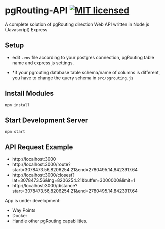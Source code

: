 # pgRouting-API  [![MIT licensed](https://img.shields.io/badge/license-MIT-blue.svg)](https://github.com/I1mran/pgRouting-Web-Direction-API/blob/master/LICENSE)

A complete solution of pgRouting direction Web API written in Node js (Javascript) Express

## Setup

- edit `.env` file according to your postgres connection, pgRouting table name and express js settings.
 
- *if your pgrouting database table schema/name of columns is different, you have to change the query schema in `src/pgrouting.js`
 
## Install Modules

`npm install`


## Start Development Server

`npm start`



## API Request Example
 * http://localhost:3000
 * http://localhost:3000/route?start=3078473.56,8206254.21&end=2780495.14,8423917.64
 * http://localhost:3000/closest?lat=3078473.56&lng=8206254.21&buffer=3000000&limit=1
 * http://localhost:3000/distance?start=3078473.56,8206254.21&end=2780495.14,8423917.64
 
 
App is under development:
* Way Points
* Docker
* Handle other pgRouting capabilities.
